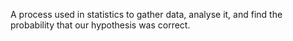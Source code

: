 A process used in statistics to gather data, analyse it, and find the
probability that our hypothesis was correct.
